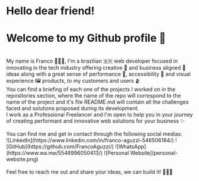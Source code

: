 # Hello dear friend!
# Welcome to my Github profile 👋
<br>
My name is Franco 👨🏼‍💻, I'm a brazilian 🇧🇷 web developer focused in innovating in the tech industry offering creative 🎨 and business aligned 🏤 ideas along with a great sense of performance 🚀, accessibility 🦾 and visual experience 🖼 products, to my customers and users 🫂
<br>
You can find a briefing of each one of the projects I worked on in the repositories section, where the name of the repo will correspond to the name of the project and it's file README.md will contain all the challenges faced and solutions proposed during its development.
<br>
I work as a Professional Freelancer and I'm open to help you in your journey of creating performant and innovative web solutions for your business ✨ 
<br>
<br>
You can find me and get in contact through the following social medias:
<br>
![LinkedIn](https://www.linkedin.com/in/franco-aguzzi-546506184/)
![GitHub](https://github.com/FrancoAguzzi/)
![WhatsApp](https://www.wa.me/5548996050413/)
![Personal Website](personal-website.png)
<br>
<br>
Feel free to reach me out and share your ideas, we can build it! ✋🏼😉
